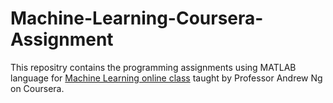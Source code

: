 # Machine-Learning-Coursera-Assignment
This repositry contains the programming assignments using MATLAB language for [Machine Learning online class](https://www.coursera.org/courses?query=machine%20learning%20andrew%20ng) taught by Professor Andrew Ng on Coursera.
